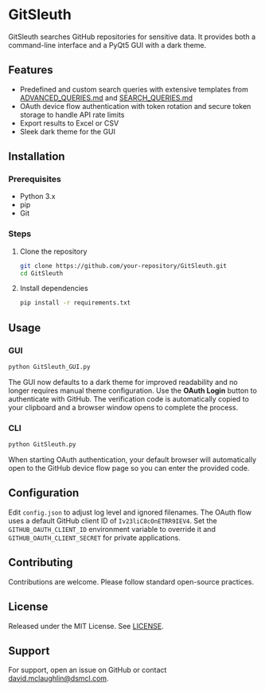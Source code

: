 # GitSleuth


GitSleuth searches GitHub repositories for sensitive data. It provides both a command-line interface and a PyQt5 GUI with a dark theme.

## Features

- Predefined and custom search queries with extensive templates from
  [ADVANCED_QUERIES.md](ADVANCED_QUERIES.md) and
  [SEARCH_QUERIES.md](SEARCH_QUERIES.md)
- OAuth device flow authentication with token rotation and secure token
  storage to handle API rate limits
- Export results to Excel or CSV
- Sleek dark theme for the GUI

## Installation
### Prerequisites
- Python 3.x
- pip
- Git

### Steps
1. Clone the repository

   ```bash
   git clone https://github.com/your-repository/GitSleuth.git
   cd GitSleuth
   ```
2. Install dependencies
   ```bash
   pip install -r requirements.txt
   ```

## Usage
### GUI
```bash
python GitSleuth_GUI.py
```

The GUI now defaults to a dark theme for improved readability and no longer
requires manual theme configuration. Use the **OAuth Login** button to
authenticate with GitHub. The verification code is automatically copied to your
clipboard and a browser window opens to complete the process.


### CLI
```bash
python GitSleuth.py
```
When starting OAuth authentication, your default browser will automatically open
to the GitHub device flow page so you can enter the provided code.

## Configuration
Edit `config.json` to adjust log level and ignored filenames.
The OAuth flow uses a default GitHub client ID of `Iv23liC8cOnETRR9IEV4`.
Set the `GITHUB_OAUTH_CLIENT_ID` environment variable to override it and
`GITHUB_OAUTH_CLIENT_SECRET` for private applications.


## Contributing
Contributions are welcome. Please follow standard open-source practices.

## License
Released under the MIT License. See [LICENSE](LICENSE).

## Support
For support, open an issue on GitHub or contact david.mclaughlin@dsmcl.com.
